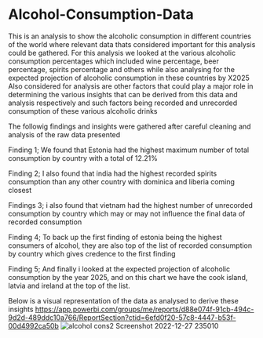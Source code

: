 # Alcohol-Consumption-Data

This is an analysis to show the alcoholic consumption in different countries of the world where relevant data thats considered important for this analysis could be gathered.
For this analysis we looked at the various alcoholic consumption percentages which included wine percentage, beer percentage, spirits percentage and others while also analysing for the expected projection of alcoholic consumption in these countries by X2025
Also considered for analysis are other factors that could play a major role in determining the various insights that can be derived from this data and analysis respectively and such factors being recorded and unrecorded consumption of these various alcoholic drinks

The followig findings and insights were gathered after careful cleaning and analysis of the raw data presented

Finding 1;
We found that Estonia had the highest maximum number of total consumption by country with a total of 12.21%

Finding 2;
I also found that india had the highest recorded spirits consumption than any other country with dominica and liberia coming closest

Findings 3;
i also found that vietnam had the highest number of unrecorded consumption by country which may or may not influence the final data of recorded consumption

Finding 4;
To back up the first finding of estonia being the highest consumers of alcohol, they are also top of the list of recorded consumption by country which gives credence to the first finding

Finding 5;
And finally i looked at the expected projection of alcoholic consumption by the year 2025, and on this chart we have the cook island, latvia and ireland at the top of the list.

Below is a visual representation of the data as analysed to derive these insights
https://app.powerbi.com/groups/me/reports/d88e074f-91cb-494c-9d2d-489ddc10a766/ReportSection?ctid=6efd0f20-57c8-4447-b53f-00d4992ca50b
![alcohol cons2 Screenshot 2022-12-27 235010](https://user-images.githubusercontent.com/115784417/209971114-820a92f6-5118-4048-83de-c46abb1b6a86.png)
